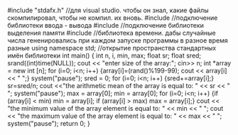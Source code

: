 #include "stdafx.h" //для visual studio. чтобы он знал, какие файлы скомпилировал, чтобы не компил. их вновь.
#include <iostream> //подключение библиотеки ввода - вывода
#include <cstdlib> //подключение библиотеки выделения памяти
#include <ctime> //библиотека времени. дабы случайные числа гененировались при каждом запуске программы в разное время разные
using namespace std; //открытие пространства стандартных имён библиотеки
int main()
{
int n, i, min, max; 
float sr; 
float sred; 
srand((int)time(NULL)); 
cout << "enter size of the array:"; 
cin>> n; 
int *array = new int [n]; 
for (i=0; i<n; i++) 
	{array[i]=(rand()%199-99); 
	cout << array[i] << " ";}
	system("pause"); 
sred = 0;
for (i=0; i<n; i++) 
	{sred+=array[i];} 
	sr=sred/n; 
	cout <<"the arithmetic mean of the array is equal to: " << sr << " "; 
	system("pause"); 
	max = array[0];
	min = array[0];
for (i=0; i<n; i++)
	{if (array[i] < min) min = array[i];
     if (array[i] > max) max = array[i];}
	cout << "the minimum value of the array element is equal to: " << min << " "; 
	cout << "the maximum value of the array element is equal to: " << max << " "; 
	system("pause");
	return 0;
}
